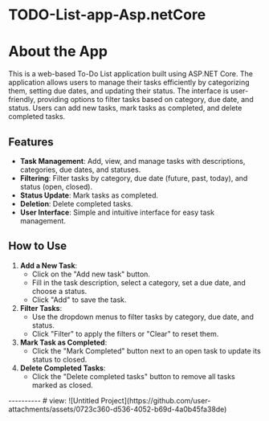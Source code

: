 # TODO-List-app-Asp.netCore
<!DOCTYPE html>
<html lang="en">
<head>
    <meta charset="UTF-8">
    <meta name="viewport" content="width=device-width, initial-scale=1.0">
    <title>About the App</title>
    <link rel="stylesheet" href="https://maxcdn.bootstrapcdn.com/bootstrap/4.0.0/css/bootstrap.min.css">
</head>
<body>
    <div class="container mt-5">
        <h1>About the App</h1>
        <p>This is a web-based To-Do List application built using ASP.NET Core. The application allows users to manage their tasks efficiently by categorizing them, setting due dates, and updating their status. The interface is user-friendly, providing options to filter tasks based on category, due date, and status. Users can add new tasks, mark tasks as completed, and delete completed tasks.</p>
        <h2>Features</h2>
        <ul>
            <li><strong>Task Management</strong>: Add, view, and manage tasks with descriptions, categories, due dates, and statuses.</li>
            <li><strong>Filtering</strong>: Filter tasks by category, due date (future, past, today), and status (open, closed).</li>
            <li><strong>Status Update</strong>: Mark tasks as completed.</li>
            <li><strong>Deletion</strong>: Delete completed tasks.</li>
            <li><strong>User Interface</strong>: Simple and intuitive interface for easy task management.</li>
        </ul>
                <h2>How to Use</h2>
        <ol>
            <li><strong>Add a New Task</strong>:
                <ul>
                    <li>Click on the "Add new task" button.</li>
                    <li>Fill in the task description, select a category, set a due date, and choose a status.</li>
                    <li>Click "Add" to save the task.</li>
                </ul>
            </li>
            <li><strong>Filter Tasks</strong>:
                <ul>
                    <li>Use the dropdown menus to filter tasks by category, due date, and status.</li>
                    <li>Click "Filter" to apply the filters or "Clear" to reset them.</li>
                </ul>
            </li>
            <li><strong>Mark Task as Completed</strong>:
                <ul>
                    <li>Click the "Mark Completed" button next to an open task to update its status to closed.</li>
                </ul>
            </li>
            <li><strong>Delete Completed Tasks</strong>:
                <ul>
                    <li>Click the "Delete completed tasks" button to remove all tasks marked as closed.</li>
                </ul>
            </li>
        </ol>
    </div>
</body>
</html>
----------
# view:
![Untitled Project](https://github.com/user-attachments/assets/0723c360-d536-4052-b69d-4a0b45fa38de)

